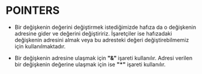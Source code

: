 # POINTERS
+ Bir değişkenin değerini değiştirmek istediğimizde hafıza da o değişkenin adresine gider ve değerini değiştiririz. İşaretçiler ise hafızadaki değişkenin adresini almak veya bu adresteki değeri değiştirebilmemiz için kullanılmaktadır.

+ Bir değişkenin adresine ulaşmak için <b>"&" </b>işareti kullanılır. Adresi verilen bir değişkenin değerine ulaşmak için ise <b>"*"</b> işareti kullanılır.

